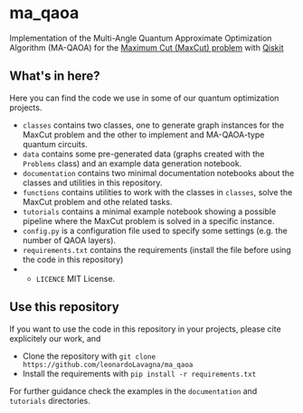 # ma_qaoa
Implementation of the Multi-Angle Quantum Approximate Optimization Algorithm (MA-QAOA) for the [Maximum Cut (MaxCut) problem](https://en.wikipedia.org/wiki/Maximum_cut) with [Qiskit](https://www.ibm.com/quantum/qiskit)

## What's in here?
Here you can find the code we use in some of our quantum optimization projects.
* `classes` contains two classes, one to generate graph instances for the MaxCut problem and the other to implement and MA-QAOA-type quantum circuits.
* `data` contains some pre-generated data (graphs created with the `Problems` class) and an example data generation notebook.
* `documentation` contains two minimal documentation notebooks about the classes and utilities in this repository.
* `functions` contains utilities to work with the classes in `classes`, solve the MaxCut problem and othe related tasks.
* `tutorials` contains a minimal example notebook showing a possible pipeline where the MaxCut problem is solved in a specific instance.
* `config.py` is a configuration file used to specify some settings (e.g. the number of QAOA layers).
* `requirements.txt` contains the requirements (install the file before using the code in this repository)
* * `LICENCE` MIT License.

## Use this repository
If you want to use the code in this repository in your projects, please cite explicitely our work, and
* Clone the repository with `git clone https://github.com/leonardoLavagna/ma_qaoa`
* Install the requirements with `pip install -r requirements.txt`

For further guidance check the examples in the `documentation` and `tutorials` directories.
